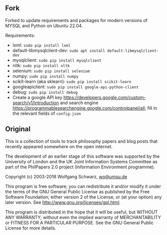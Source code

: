 ## Fork

Forked to update requirements and packages for modern versions of MYSQL and Python on Ubuntu 22.04.

Requirements:
+ lxml: `sudo pip install lxml`
+ default-libmysqlclient-dev: `sudo apt install default-libmysqlclient-dev`
+ mysqlclient: `sudo pip install mysqlclient`
+ nltk: `sudo pip install nltk`
+ selenium: `sudo pip install selenium`
+ numpy: `sudo pip install numpy`
+ scikit-learn (aka sklearn): `sudo pip install scikit-learn`
+ googleapiclient: `sudo pip install google-api-python-client`
+ debug: `sudo pip install debug`
+ Create a google API key https://developers.google.com/custom-search/v1/introduction and search engine https://programmablesearchengine.google.com/controlpanel/all; fill in the relevant fields of `config.json`


## Original
This is a collection of tools to track philosophy papers and blog posts that
recently appeared somewhere on the open internet.





The development of an earlier stage of this software was supported by
the University of London and the UK Joint Information Systems
Committee as part of the PhilPapers 2.0 project (Information
Environment programme).

Copyright (c) 2003-2018 Wolfgang Schwarz, wo@umsu.de

This program is free software; you can redistribute it and/or modify
it under the terms of the GNU General Public License as published by
the Free Software Foundation; either version 2 of the License, or (at
your option) any later version. See
http://www.gnu.org/licenses/gpl.html.

This program is distributed in the hope that it will be useful, but
WITHOUT ANY WARRANTY; without even the implied warranty of
MERCHANTABILITY or FITNESS FOR A PARTICULAR PURPOSE. See the GNU
General Public License for more details.

